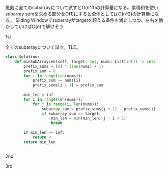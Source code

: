 愚直に全てのsubarrayについて試すとO(n^3)の計算量になる。累積和を使いsubarray sumを求める部分をO(1)にすると全体としてはO(n^2)の計算量になる。
Sliding Windowでsubarrayがtargetを超える条件を満たしつつ、左右を動かしていけばO(n)で解けそう

1st

全てのsubarrayについて試す。TLE。
```python
class Solution:
    def minSubArrayLen(self, target: int, nums: List[int]) -> int:
        prefix_sums = [0] * (len(nums) + 1)
        prefix_sum = 0
        for i in range(len(nums)):
            prefix_sum += nums[i]
            prefix_sums[i + 1] = prefix_sum
        
        min_len = inf
        for i in range(len(nums)):
            for j in range(i, len(nums)):
                subarray_sum = prefix_sums[j + 1] - prefix_sums[i]
                if subarray_sum >= target:
                    min_len = min(min_len, j - i + 1)
                    break
        
        if min_len == inf:
            return 0
        return min_len
```

```python
```

2nd

3rd
